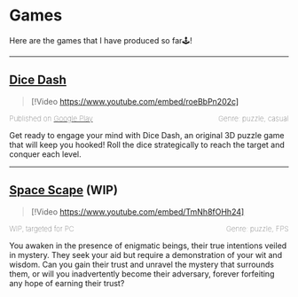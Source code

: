 
# Games

Here are the games that I have produced so far🕹!

---

## [Dice Dash](content/20240207_DiceDash.md)

> [!Video https://www.youtube.com/embed/roeBbPn202c]

<div style="display: flex; justify-content: space-between;">
  <div style="text-align: left; font-size: small; font-weight: lighter;">Published on <a href="https://play.google.com/store/apps/details?id=com.altamkp.dicedash">Google Play</a></div>
  <div style="text-align: right; font-size: small; font-weight: lighter;">Genre: puzzle, casual</div>
</div>

Get ready to engage your mind with Dice Dash, an original 3D puzzle game that will keep you hooked! Roll the dice strategically to reach the target and conquer each level.

---

## [Space Scape](content/20220528_SpaceScape.md) (WIP)

> [!Video https://www.youtube.com/embed/TmNh8fOHh24]

<div style="display: flex; justify-content: space-between;">
  <div style="text-align: left; font-size: small; font-weight: lighter;">WIP, targeted for PC</div>
  <div style="text-align: right; font-size: small; font-weight: lighter;">Genre: puzzle, FPS</div>
</div>

You awaken in the presence of enigmatic beings, their true intentions veiled in mystery. They seek your aid but require a demonstration of your wit and wisdom. Can you gain their trust and unravel the mystery that surrounds them, or will you inadvertently become their adversary, forever forfeiting any hope of earning their trust?
